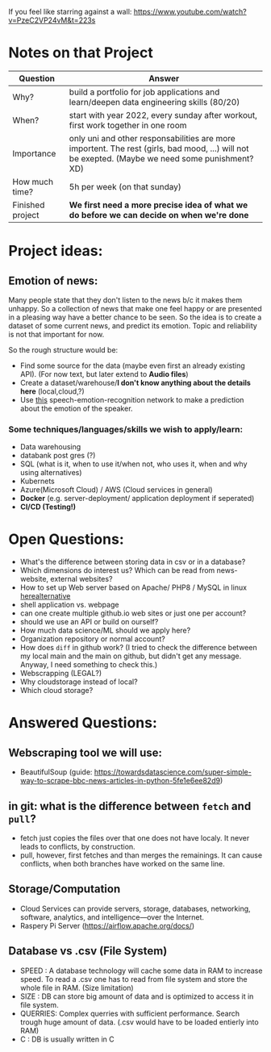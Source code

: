 If you feel like starring against a wall: https://www.youtube.com/watch?v=PzeC2VP24vM&t=223s



# Notes on that Project
|Question|Answer|
|---|---|
|Why?|build a portfolio for job applications and learn/deepen data engineering skills (80/20)|
|When?|start with year 2022, every sunday after workout, first work together in one room|
|Importance|only uni and other responsabilities are more importent. The rest (girls, bad mood, ...) will not be exepted. (Maybe we need some punishment? XD)
|How much time?|5h per week (on that sunday)|
|Finished project| __We first need a more precise idea of what we do before we can decide on when we're done__|
# Project ideas:
## Emotion of news:
Many people state that they don't listen to the news b/c it makes them unhappy. So a collection of news that make one feel happy or are presented in a pleasing way have a better chance to be seen. So the idea is to create a dataset of some current news, and predict its emotion. Topic and reliability is not that important for now. 

So the rough structure would be:
- Find some source for the data (maybe even first an already existing API). (For now text, but later extend to __Audio files__)
- Create a dataset/warehouse/__I don't know anything about the details here__ (local,cloud,?)
- Use [this](https://huggingface.co/ehcalabres/wav2vec2-lg-xlsr-en-speech-emotion-recognition) speech-emotion-recognition network to make a prediction about the emotion of the speaker.


### Some techniques/languages/skills we wish to apply/learn:

- Data warehousing
- databank post gres (?)
- SQL (what is it, when to use it/when not, who uses it, when and why using alternatives)
- Kubernets
- Azure(Microsoft Cloud) / AWS (Cloud services in general)
- **Docker** (e.g. server-deployment/ application deployment if seperated)
- **CI/CD (Testing!)**
# Open Questions:
- What's the difference between storing data in csv or in a database?
- Which dimensions do interest us? Which can be read from news-website, external websites?
- How to set up Web server based on Apache/ PHP8 / MySQL in linux [here](https://dev.to/aitorsol/wsl2-windows-linux-subsystem-a-guide-to-install-a-local-web-server-ubuntu-20-04-apache-php8-y-mysql8-3bbk)[alternative](https://www.makeuseof.com/tag/build-linux-web-server-computer-part-1/)
- shell application vs. webpage
- can one create multiple github.io web sites or just one per account?
- should we use an API or build on ourself?
- How much data science/ML should we apply here?
- Organization repository or normal account?
- How does `diff` in github work? (I tried to check the difference between my local main and the main on github, but didn't get any message. Anyway, I need something to check this.)
- Webscrapping (LEGAL?)
- Why cloudstorage instead of local?
- Which cloud storage?
# Answered Questions:
## Webscraping tool we will use:
- BeautifulSoup (guide: https://towardsdatascience.com/super-simple-way-to-scrape-bbc-news-articles-in-python-5fe1e6ee82d9)
## in git: what is the difference between `fetch` and `pull`?
- fetch just copies the files over that one does not have localy. It never leads to conflicts, by construction.
- pull, however, first fetches and than merges the remainings. It can cause conflicts, when both branches have worked on the same line.
## Storage/Computation
- Cloud Services can provide servers, storage, databases, networking, software, analytics, and intelligence—over the Internet.
- Raspery Pi Server (https://airflow.apache.org/docs/)

## Database vs .csv (File System)
- SPEED   : A database technology will cache some data in RAM to increase speed. To read a .csv one has to read from file system and store the whole file in RAM. (Size limitation)
- SIZE    : DB can store big amount of data and is optimized to access it in file system.
- QUERRIES: Complex querries with sufficient performance. Search trough huge amount of data. (.csv would have to be loaded entierly into RAM)
- C       : DB is usually written in C
